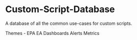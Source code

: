 # Custom-Script-Database
A database of all the common use-cases for custom scripts.

Themes - 
EPA
EA
Dashboards
Alerts
Metrics
